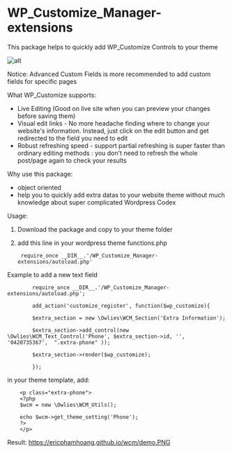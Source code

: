 # WP_Customize_Manager-extensions

This package helps to quickly add WP_Customize Controls to your theme

![alt](https://ericphamhoang.github.io/wcm/demo.PNG)

Notice: Advanced Custom Fields is more recommended to add custom fields for specific pages

What WP_Customize supports:

- Live Editing (Good on live site when you can preview your changes before saving them)
- Visual edit links - No more headache finding where to change your website's information. Instead, just click on the edit button and get redirected to the field you need to edit
- Robust refreshing speed - support partial refreshing is super faster than ordinary editing methods : you don't need to refresh the whole post/page again to check your results

Why use this package: 

- object oriented
- help you to quickly add extra datas to your website theme without much knowledge about super complicated Wordpress Codex

Usage: 

1. Download the package and copy to your theme folder
2. add this line in your wordpress theme functions.php 

		require_once __DIR__.'/WP_Customize_Manager-extensions/autoload.php'
  
 Example to add a new text field

			require_once __DIR__.'/WP_Customize_Manager-extensions/autoload.php';

			add_action('customize_register', function($wp_customize){

			$extra_section = new \Owlies\WCM_Section('Extra Information');

			$extra_section->add_control(new \Owlies\WCM_Text_Control('Phone', $extra_section->id, '', '0420735367',  ".extra-phone" ));

			$extra_section->render($wp_customize);

			});
 
in your theme template, add: 

		<p class="extra-phone">
		<?php
		$wcm = new \Owlies\WCM_Utils();

		echo $wcm->get_theme_setting('Phone');
		?>
		</p>
		
Result: https://ericphamhoang.github.io/wcm/demo.PNG


